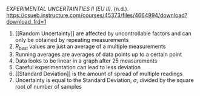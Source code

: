 *EXPERIMENTAL UNCERTAINTIES II (EU II)*. (n.d.). https://csueb.instructure.com/courses/45373/files/4664994/download?download_frd=1

1. [[Random Uncertainty]] are affected by uncontrollable factors and can only be obtained by repeating measurements
1. $R_{best}$ values are just an average of a multiple measurements
2. Running averages are averages of data points up to a certain point
3. Data looks to be linear in a graph after 25 measurements
4. Careful experimentation can lead to less deviation
4. [[Standard Deviation]] is the amount of spread of multiple readings
5. Uncertainty is equal to the Standard Deviation, $\sigma$, divided by the square root of number of samples